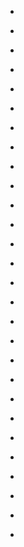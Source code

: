 
- [](/2015/06/614356831276765184/)

- [](/2014/09/508312044593225728/)

- [](/2014/07/493815513047642112/)

- [](/2014/05/471688933798326273/)

- [](/2014/04/453676088192172032/)

- [](/2014/03/440031203476119552/)

- [](/2014/01/418339352549535744/)

- [](/2013/11/405684874620973056/)

- [](/2013/10/393553856673906688/)

- [](/2013/06/348101343145238529/)

- [](/2013/06/345676073050198017/)

- [](/2013/06/343306494651006977/)

- [](/2013/06/341236633779187713/)

- [](/2013/05/337974136955629569/)

- [](/2013/04/328280523355090944/)

- [](/2013/04/324126201390170113/)

- [](/2013/02/300243820350668801/)

- [](/2013/02/299139062126764032/)

- [](/2013/01/290479607126315008/)

- [](/2012/12/285257259456544769/)

- [](/2012/12/281371350633947136/)

- [](/2012/11/273616836074016768/)

- [](/2012/11/272996114901393408/)

- [](/2012/11/270697431702859779/)

- [](/2012/11/270447841900625921/)

- [](/2012/11/268739131461496832/)

- [](/2012/11/267995340865667072/)

- [](/2012/05/198832225721122816/)
